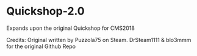 # Quickshop-2.0
Expands upon the original Quickshop for CMS2018

Credits: 
Original written by Puzzola75 on Steam.
DrSteam1111 & blo3mmm for the original Github Repo